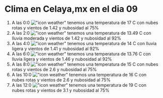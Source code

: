 # Clima en Celaya,mx en el dia 09

1. A las 0:0 !["icon weather"](http://openweathermap.org/img/w/04n.png) tenemos una temperatura de 17 C con nubes rotas y  vientos de 1.42 y nubosidad al 75%
1. A las 2:0 !["icon weather"](http://openweathermap.org/img/w/10n.png) tenemos una temperatura de 13.49 C con lluvia moderada y  vientos de 1.42 y nubosidad al 92%
1. A las 4:0 !["icon weather"](http://openweathermap.org/img/w/10n.png) tenemos una temperatura de 14 C con lluvia ligera y  vientos de 1.41 y nubosidad al 92%
1. A las 6:0 !["icon weather"](http://openweathermap.org/img/w/10n.png) tenemos una temperatura de 13.76 C con lluvia ligera y  vientos de 1.46 y nubosidad al 92%
1. A las 8:0 !["icon weather"](http://openweathermap.org/img/w/04n.png) tenemos una temperatura de 15 C con nubes rotas y  vientos de 2.6 y nubosidad al 75%
1. A las 10:0 !["icon weather"](http://openweathermap.org/img/w/04d.png) tenemos una temperatura de 16 C con nubes rotas y  vientos de 2.6 y nubosidad al 75%
1. A las 12:0 !["icon weather"](http://openweathermap.org/img/w/04d.png) tenemos una temperatura de 19 C con nubes rotas y  vientos de 3.1 y nubosidad al 75%
